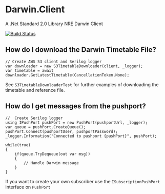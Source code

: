 # Darwin.Client
A .Net Standard 2.0 Library NRE Darwin Client

[![Build Status](https://dev.azure.com/phils0oss/DarwinClient/_apis/build/status/Phils0.DarwinClient?branchName=master)](https://dev.azure.com/phils0oss/DarwinClient/_build/latest?definitionId=1&branchName=master)
 
## How do I download the Darwin Timetable File?
 
```
// Create AWS S3 client and Serilog logger
var downloader = new S3TimetableDownloader(client, _logger);
var timetable = await downloader.GetLatestTimetable(CancellationToken.None);
```
 
See `S3TimetableDownloaderTest` for further examples of downloading the timetable and reference file.

## How do I get messages from the pushport?
 
```
//  Create Serilog logger
using IPushPort pushPort = new PushPort(pushportUrl, _logger);
var queue = pushPort.CreateQueue();
pushPort.Connect(pushportUser, pushportPassword);
_logger.Information("Connected to pushport {pushPort}", pushPort);
            
while(true)
{
    if(queue.TryDequeue(out var msg))
    {
        // Handle Darwin message
    }
}
```

If you want to create your own subscriber use the `ISubscriptionPushPort` interface on `PushPort`
